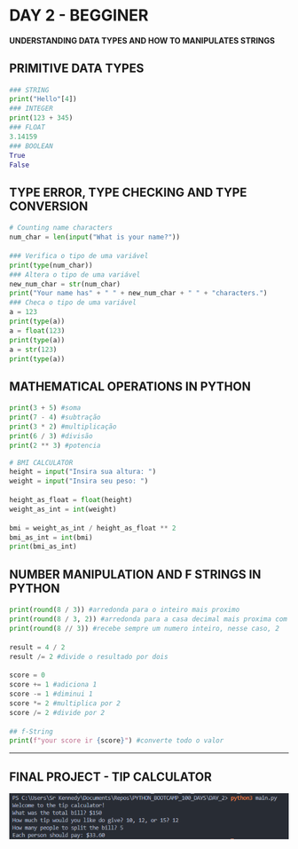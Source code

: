 # DAY 2 - BEGGINER
#### UNDERSTANDING DATA TYPES AND HOW TO MANIPULATES STRINGS

## PRIMITIVE DATA TYPES

```python
### STRING
print("Hello"[4])
### INTEGER
print(123 + 345)
### FLOAT
3.14159
### BOOLEAN
True
False
```

## TYPE ERROR, TYPE CHECKING AND TYPE CONVERSION

```python
# Counting name characters
num_char = len(input("What is your name?"))

### Verifica o tipo de uma variável
print(type(num_char))
### Altera o tipo de uma variável
new_num_char = str(num_char)
print("Your name has" + " " + new_num_char + " " + "characters.")
### Checa o tipo de uma variável
a = 123
print(type(a))
a = float(123)
print(type(a))
a = str(123)
print(type(a))
```

## MATHEMATICAL OPERATIONS IN PYTHON

```python
print(3 + 5) #soma
print(7 - 4) #subtração
print(3 * 2) #multiplicação
print(6 / 3) #divisão
print(2 ** 3) #potencia
```

```python
# BMI CALCULATOR
height = input("Insira sua altura: ")
weight = input("Insira seu peso: ")

height_as_float = float(height)
weight_as_int = int(weight)

bmi = weight_as_int / height_as_float ** 2
bmi_as_int = int(bmi)
print(bmi_as_int)
```

## NUMBER MANIPULATION AND F STRINGS IN PYTHON

```python
print(round(8 / 3)) #arredonda para o inteiro mais proximo
print(round(8 / 3, 2)) #arredonda para a casa decimal mais proxima com 2 numeros após o ponto
print(round(8 // 3)) #recebe sempre um numero inteiro, nesse caso, 2

result = 4 / 2
result /= 2 #divide o resultado por dois

score = 0
score += 1 #adiciona 1
score -= 1 #diminui 1
score *= 2 #multiplica por 2
score /= 2 #divide por 2

## f-String
print(f"your score ir {score}") #converte todo o valor
```

---

## FINAL PROJECT - TIP CALCULATOR
<img src = DAY_2.png>